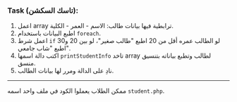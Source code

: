 ### Task (تاسك السكشن):

1. اعمل array ترابطية فيها بيانات طالب: الاسم - العمر - الكلية.
2. اطبع البيانات باستخدام `foreach`.
3. اعمل شرط `if` لو الطالب عمره أقل من 20 اطبع "طالب صغير"، لو بين 20 و30 اطبع "شاب جامعي".
4. اكتب دالة اسمها `printStudentInfo` تاخد array لطالب وتطبع بياناته بتنسيق منسق.
5. نادِ على الدالة ومرر لها بيانات الطالب.

---

ممكن الطلاب يعملوا الكود في ملف واحد اسمه `student.php`.
